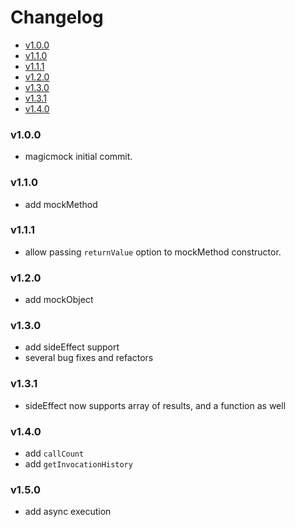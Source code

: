 <!-- START doctoc generated TOC please keep comment here to allow auto update -->
<!-- DON'T EDIT THIS SECTION, INSTEAD RE-RUN doctoc TO UPDATE -->
# Changelog

- [v1.0.0](#v100)
- [v1.1.0](#v110)
- [v1.1.1](#v111)
- [v1.2.0](#v120)
- [v1.3.0](#v130)
- [v1.3.1](#v131)
- [v1.4.0](#v140)

<!-- END doctoc generated TOC please keep comment here to allow auto update -->

### v1.0.0

 * magicmock initial commit.

### v1.1.0

 * add mockMethod

### v1.1.1

 * allow passing `returnValue` option to mockMethod constructor.

### v1.2.0

 * add mockObject

### v1.3.0

 * add sideEffect support
 * several bug fixes and refactors

### v1.3.1

 * sideEffect now supports array of results, and a function as well

### v1.4.0
 
 * add `callCount`
 * add `getInvocationHistory`

### v1.5.0

 * add async execution
